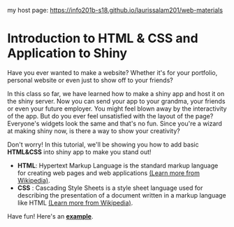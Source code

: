 my host page: https://info201b-s18.github.io/laurissalam201/web-materials
# Introduction to HTML & CSS and Application to Shiny

Have you ever wanted to make a website? Whether it's for your portfolio, personal website or even just to show off to your friends?

In this class so far, we have learned how to make a shiny app and host it on the shiny server. Now you can send your app to your grandma, your friends or even your future employer. You might feel blown away by the interactivity of the app. But do you ever feel unsatisfied with the layout of the page? Everyone's widgets look the same and that's no fun. Since you're a wizard at making shiny now, is there a way to show your creativity?

Don't worry! In this tutorial, we'll be showing you how to add basic **HTML&CSS** into shiny app to make you stand out!

- **HTML**: Hypertext Markup Language is the standard markup language for creating web pages and web applications [(Learn more from Wikipedia)](https://en.wikipedia.org/wiki/HTML).
- **CSS** : Cascading Style Sheets is a style sheet language used for describing the presentation of a document written in a markup language like HTML [(Learn more from Wikipedia)](https://en.wikipedia.org/wiki/Cascading_Style_Sheets).

Have fun!
Here's an **[example](https://yan530.shinyapps.io/Info201GroupProj/)**. 
